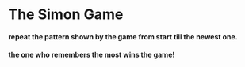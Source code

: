 # The Simon Game

#### repeat the pattern shown by the game from start till the newest one.
#### the one who remembers the most wins the game!
